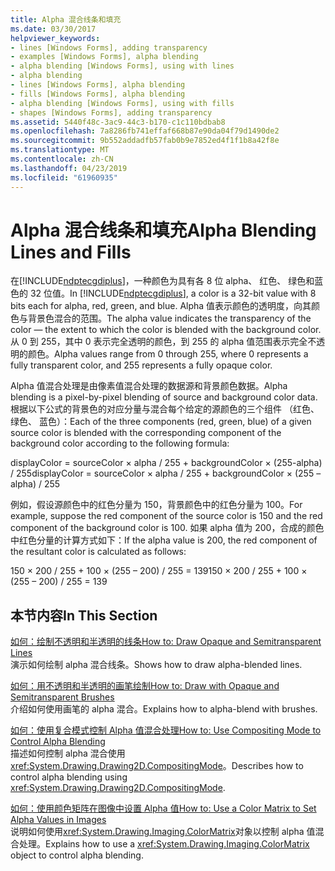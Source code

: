 ```yaml
---
title: Alpha 混合线条和填充
ms.date: 03/30/2017
helpviewer_keywords:
- lines [Windows Forms], adding transparency
- examples [Windows Forms], alpha blending
- alpha blending [Windows Forms], using with lines
- alpha blending
- lines [Windows Forms], alpha blending
- fills [Windows Forms], alpha blending
- alpha blending [Windows Forms], using with fills
- shapes [Windows Forms], adding transparency
ms.assetid: 5440f48c-3ac9-44c3-b170-c1c110bdbab8
ms.openlocfilehash: 7a8286fb741effaf668b87e90da04f79d1490de2
ms.sourcegitcommit: 9b552addadfb57fab0b9e7852ed4f1f1b8a42f8e
ms.translationtype: MT
ms.contentlocale: zh-CN
ms.lasthandoff: 04/23/2019
ms.locfileid: "61960935"
---
```

# <a name="alpha-blending-lines-and-fills"></a><span data-ttu-id="d2a39-102">Alpha 混合线条和填充</span><span class="sxs-lookup"><span data-stu-id="d2a39-102">Alpha Blending Lines and Fills</span></span>
<span data-ttu-id="d2a39-103">在[!INCLUDE[ndptecgdiplus](../../../../includes/ndptecgdiplus-md.md)]，一种颜色为具有各 8 位 alpha、 红色、 绿色和蓝色的 32 位值。</span><span class="sxs-lookup"><span data-stu-id="d2a39-103">In [!INCLUDE[ndptecgdiplus](../../../../includes/ndptecgdiplus-md.md)], a color is a 32-bit value with 8 bits each for alpha, red, green, and blue.</span></span> <span data-ttu-id="d2a39-104">Alpha 值表示颜色的透明度，向其颜色与背景色混合的范围。</span><span class="sxs-lookup"><span data-stu-id="d2a39-104">The alpha value indicates the transparency of the color — the extent to which the color is blended with the background color.</span></span> <span data-ttu-id="d2a39-105">从 0 到 255，其中 0 表示完全透明的颜色，到 255 的 alpha 值范围表示完全不透明的颜色。</span><span class="sxs-lookup"><span data-stu-id="d2a39-105">Alpha values range from 0 through 255, where 0 represents a fully transparent color, and 255 represents a fully opaque color.</span></span>  
  
 <span data-ttu-id="d2a39-106">Alpha 值混合处理是由像素值混合处理的数据源和背景颜色数据。</span><span class="sxs-lookup"><span data-stu-id="d2a39-106">Alpha blending is a pixel-by-pixel blending of source and background color data.</span></span> <span data-ttu-id="d2a39-107">根据以下公式的背景色的对应分量与混合每个给定的源颜色的三个组件 （红色、 绿色、 蓝色）：</span><span class="sxs-lookup"><span data-stu-id="d2a39-107">Each of the three components (red, green, blue) of a given source color is blended with the corresponding component of the background color according to the following formula:</span></span>  
  
 <span data-ttu-id="d2a39-108">displayColor = sourceColor × alpha / 255 + backgroundColor × (255-alpha) / 255</span><span class="sxs-lookup"><span data-stu-id="d2a39-108">displayColor = sourceColor × alpha / 255 + backgroundColor × (255 – alpha) / 255</span></span>  
  
 <span data-ttu-id="d2a39-109">例如，假设源颜色中的红色分量为 150，背景颜色中的红色分量为 100。</span><span class="sxs-lookup"><span data-stu-id="d2a39-109">For example, suppose the red component of the source color is 150 and the red component of the background color is 100.</span></span> <span data-ttu-id="d2a39-110">如果 alpha 值为 200，合成的颜色中红色分量的计算方式如下：</span><span class="sxs-lookup"><span data-stu-id="d2a39-110">If the alpha value is 200, the red component of the resultant color is calculated as follows:</span></span>  
  
 <span data-ttu-id="d2a39-111">150 × 200 / 255 + 100 × (255 – 200) / 255 = 139</span><span class="sxs-lookup"><span data-stu-id="d2a39-111">150 × 200 / 255 + 100 × (255 – 200) / 255 = 139</span></span>  
  
## <a name="in-this-section"></a><span data-ttu-id="d2a39-112">本节内容</span><span class="sxs-lookup"><span data-stu-id="d2a39-112">In This Section</span></span>  
 [<span data-ttu-id="d2a39-113">如何：绘制不透明和半透明的线条</span><span class="sxs-lookup"><span data-stu-id="d2a39-113">How to: Draw Opaque and Semitransparent Lines</span></span>](how-to-draw-opaque-and-semitransparent-lines.md)  
 <span data-ttu-id="d2a39-114">演示如何绘制 alpha 混合线条。</span><span class="sxs-lookup"><span data-stu-id="d2a39-114">Shows how to draw alpha-blended lines.</span></span>  
  
 [<span data-ttu-id="d2a39-115">如何：用不透明和半透明的画笔绘制</span><span class="sxs-lookup"><span data-stu-id="d2a39-115">How to: Draw with Opaque and Semitransparent Brushes</span></span>](how-to-draw-with-opaque-and-semitransparent-brushes.md)  
 <span data-ttu-id="d2a39-116">介绍如何使用画笔的 alpha 混合。</span><span class="sxs-lookup"><span data-stu-id="d2a39-116">Explains how to alpha-blend with brushes.</span></span>  
  
 [<span data-ttu-id="d2a39-117">如何：使用复合模式控制 Alpha 值混合处理</span><span class="sxs-lookup"><span data-stu-id="d2a39-117">How to: Use Compositing Mode to Control Alpha Blending</span></span>](how-to-use-compositing-mode-to-control-alpha-blending.md)  
 <span data-ttu-id="d2a39-118">描述如何控制 alpha 混合使用<xref:System.Drawing.Drawing2D.CompositingMode>。</span><span class="sxs-lookup"><span data-stu-id="d2a39-118">Describes how to control alpha blending using <xref:System.Drawing.Drawing2D.CompositingMode>.</span></span>  
  
 [<span data-ttu-id="d2a39-119">如何：使用颜色矩阵在图像中设置 Alpha 值</span><span class="sxs-lookup"><span data-stu-id="d2a39-119">How to: Use a Color Matrix to Set Alpha Values in Images</span></span>](how-to-use-a-color-matrix-to-set-alpha-values-in-images.md)  
 <span data-ttu-id="d2a39-120">说明如何使用<xref:System.Drawing.Imaging.ColorMatrix>对象以控制 alpha 值混合处理。</span><span class="sxs-lookup"><span data-stu-id="d2a39-120">Explains how to use a <xref:System.Drawing.Imaging.ColorMatrix> object to control alpha blending.</span></span>
